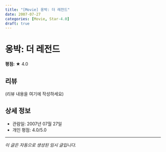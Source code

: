 ```yaml
---
title: "[Movie] 옹박: 더 레전드"
date: 2007-07-27
categories: [Movie, Star-4.0]
draft: true
---
```


# 옹박: 더 레전드

**평점:** ★ 4.0

## 리뷰

(리뷰 내용을 여기에 작성하세요)

## 상세 정보

- 관람일: 2007년 07월 27일
- 개인 평점: 4.0/5.0

---

*이 글은 자동으로 생성된 임시 글입니다.*
